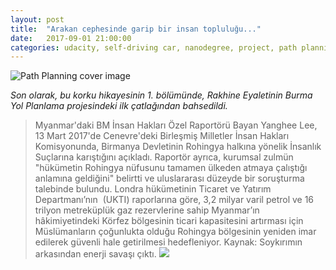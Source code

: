 ```yaml
---
layout: post
title:  "Arakan cephesinde garip bir insan topluluğu..."
date:   2017-09-01 21:00:00 
categories: udacity, self-driving car, nanodegree, project, path planning
---
```


![Path Planning cover image](https://rohingyasgenocide.files.wordpress.com/2017/05/rohingya-migration-map-bgr.jpg?raw=true)

*Son olarak, bu korku hikayesinin 1. bölümünde, Rakhine Eyaletinin Burma Yol Planlama projesindeki ilk çatlağından bahsedildi.*
> Myanmar'daki BM İnsan Hakları Özel Raportörü Bayan Yanghee Lee, 13 Mart 2017'de Cenevre'deki Birleşmiş Milletler İnsan Hakları Komisyonunda, Birmanya Devletinin Rohingya halkına yönelik İnsanlık Suçlarına karıştığını açıkladı.
Raportör ayrıca, kurumsal zulmün "hükümetin Rohingya nüfusunu tamamen ülkeden atmaya çalıştığı anlamına geldiğini" belirtti ve uluslararası düzeyde bir soruşturma talebinde bulundu.
> Londra hükümetinin Ticaret ve Yatırım Departmanı’nın  (UKTI) raporlarına göre, 3,2 milyar varil petrol ve 16 trilyon metreküplük gaz rezervlerine sahip Myanmar’ın hâkimiyetindeki Körfez bölgesinin ticari kapasitesini artırması için Müslümanların çoğunlukta olduğu Rohingya bölgesinin yeniden imar edilerek güvenli hale getirilmesi hedefleniyor. Kaynak: Soykırımın arkasından enerji savaşı çıktı.
<a href="https://youtu.be/RXq1w4ci5bs"><img src="https://colonizinganimals.blog"></a>
